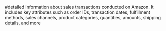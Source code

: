 #detailed information about sales transactions conducted on Amazon. It includes key attributes such as order IDs, transaction dates,
fulfillment methods, sales channels, product categories, quantities, amounts, shipping details, and more
